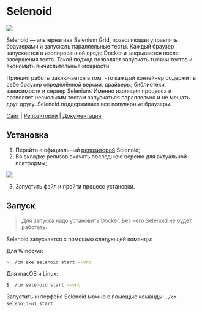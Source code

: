 # Selenoid

![](https://raw.githubusercontent.com/qa-guru/knowledge-base/main/img/tools-java/Selenoid/selenoid-banner-1.jpg)

Selenoid — альтернатива Selenium Grid, позволяющая управлять браузерами и запускать параллельные тесты. Каждый браузер запускается в изолированной среде Docker и закрывается после завершения теста. Такой подход позволяет запускать тысячи тестов и экономить вычислительные мощности.

Принцип работы заключается в том, что каждый контейнер содержит в себе браузер определённой версии, драйверы, библиотеки, зависимости и сервер Selenium. Именно изоляция процесса и позволяет нескольким тестам запускаться параллельно и не мешать друг другу. Selenoid поддерживает все популярные браузеры.

[Сайт](https://aerokube.com/selenoid/) | [Репозиторий](https://github.com/aerokube/selenoid) | [Документация](https://aerokube.com/selenoid/latest/)

## Установка

1. Перейти в официальный [репозиторой](https://github.com/aerokube/selenoid/releases) Selenoid;
2. Во вкладке релизов скачать последнюю версию для актуальной платформы;

![](https://raw.githubusercontent.com/qa-guru/knowledge-base/main/img/tools-java/Selenoid/selenoid-1.jpg)

3. Запустить файл и пройти процесс установки.

## Запуск
>Для запуска надо установить Docker. Без него Selenoid не будет работать.


Selenoid запускается с помощью следующей команды:

Для Windows:   
```bash
> ./cm.exe selenoid start --vnc
```

Для macOS и Linux:
```bash
$ ./cm selenoid start --vnc
```

Запустить интерфейс Selenoid можно с помощью команды: `./cm selenoid-ui start`.
